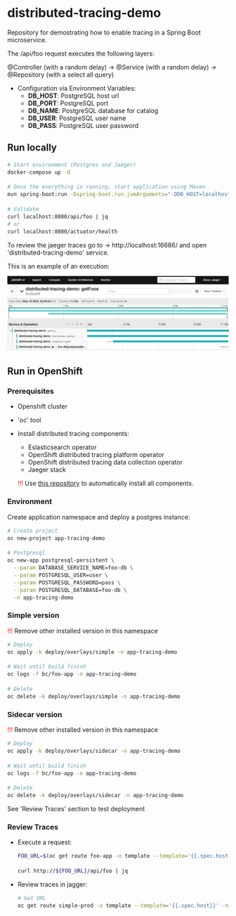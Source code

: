 # distributed-tracing-demo
Repository for demostrating how to enable tracing in a Spring Boot microservice.

The /api/foo request executes the following layers:

  @Controller (with a random delay) -> @Service (with a random delay) -> @Repository (with a select all query)

- Configuration via Environment Variables:
  - **DB_HOST**: PostgreSQL host url
  - **DB_PORT**: PostgreSQL port
  - **DB_NAME**: PostgreSQL database for catalog
  - **DB_USER**: PostgreSQL user name
  - **DB_PASS**: PostgreSQL user password

## Run locally

```sh
# Start environment (Postgres and Jaeger)
docker-compose up -d

# Once the everything is running, start application using Maven
mvn spring-boot:run -Dspring-boot.run.jvmArguments="-DDB_HOST=localhost -DDB_PORT=5432 -DDB_NAME=foo-db -DDB_USER=develop -DDB_PASS=develop -Dspring.profiles.active=local"

# Validate
curl localhost:8080/api/foo | jq
# or
curl localhost:8080/actuator/health
```

To review the jaeger traces go to -> http://localhost:16686/ and open 'distributed-tracing-demo' service.

This is an example of an execution:

![local-jaeger-traces](images/local-jaeger-traces.png)

## Run in OpenShift

### Prerequisites

  - Openshift cluster
  - 'oc' tool
  - Install distributed tracing components:
    - Eslasticsearch operator
    - OpenShift distributed tracing platform operator
    - OpenShift distributed tracing data collection operator
    - Jaeger stack

    <span style="color:red">!!!</span> Use [this repository](https://github.com/cmcornejocrespo/distributed-tracing) to automatically install all components.

### Environment

Create application namespace and deploy a postgres instance:
```sh
# Create project
oc new-project app-tracing-demo

# Postgresql
oc new-app postgresql-persistent \
  --param DATABASE_SERVICE_NAME=foo-db \
  --param POSTGRESQL_USER=user \
  --param POSTGRESQL_PASSWORD=pass \
  --param POSTGRESQL_DATABASE=foo-db \
  -n app-tracing-demo
```

### Simple version

<span style="color:red">!!!</span> Remove other installed version in this namespace

```sh
# Deploy
oc apply -k deploy/overlays/simple -n app-tracing-demo

# Wait until build finish
oc logs -f bc/foo-app -n app-tracing-demo

# Delete
oc delete -k deploy/overlays/simple -n app-tracing-demo
```

### Sidecar version

<span style="color:red">!!!</span> Remove other installed version in this namespace

```sh
# Deploy
oc apply -k deploy/overlays/sidecar -n app-tracing-demo

# Wait until build finish
oc logs -f bc/foo-app -n app-tracing-demo

# Delete
oc delete -k deploy/overlays/sidecar -n app-tracing-demo
```

See 'Review Traces' section to test deployment

### Review Traces

- Execute a request:
  ```sh
  FOO_URL=$(oc get route foo-app -o template --template='{{.spec.host}}' -n app-tracing-demo)

  curl http://${FOO_URL}/api/foo | jq

- Review traces in jagger:
  ```sh
  # Get URL
  oc get route simple-prod -o template --template='{{.spec.host}}' -n tracing-system
  ```







